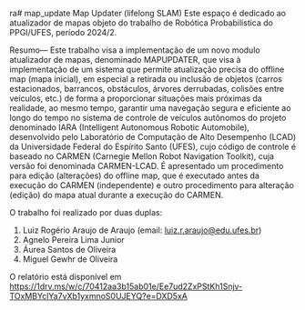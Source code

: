 ra# map_update
Map Updater (lifelong SLAM)
Este espaço é dedicado ao atualizador de mapas objeto do trabalho de Robótica Probabilística do PPGI/UFES, período 2024/2.

Resumo— Este trabalho visa a implementação de um novo modulo atualizador de mapas, denominado MAPUPDATER, que visa à implementação de um sistema que permite atualização precisa do offline map (mapa inicial), em especial a retirada ou inclusão de objetos (carros estacionados, barrancos, obstáculos, árvores derrubadas, colisões entre veículos, etc.) de forma a proporcionar situações mais próximas da realidade, ao mesmo tempo, garantir uma navegação segura e eficiente ao longo do tempo no sistema de controle de veículos autônomos do projeto denominado IARA (Intelligent Autonomous Robotic Automobile), desenvolvido pelo Laboratório de Computação de Alto Desempenho (LCAD) da Universidade Federal do Espírito Santo (UFES), cujo código de controle é baseado no CARMEN (Carnegie Mellon Robot Navigation Toolkit), cuja versão foi denominada CARMEN-LCAD. É apresentado um procedimento para edição (alterações) do offline map, que é executado antes da execução do CARMEN (independente) e outro procedimento para alteração (edição) do mapa atual durante a execução do CARMEN. 

O trabalho foi realizado por duas duplas:
1) Luiz Rogério Araujo de Araujo (email: luiz.r.araujo@edu.ufes.br)
2) Agnelo Pereira Lima Junior
3) Áurea Santos de Oliveira
4) Miguel Gewhr de Oliveira

O relatório está disponível em https://1drv.ms/w/c/70412aa3b15ab01e/Ee7ud2ZxPStKh1Snjv-TOxMBYclYa7vXb1yxmnoS0UJEYQ?e=DXD5xA 
